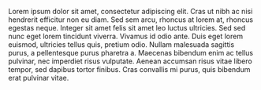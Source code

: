 Lorem ipsum dolor sit amet, consectetur adipiscing elit. Cras ut nibh ac nisi hendrerit efficitur non eu diam. Sed sem arcu, rhoncus at lorem at, rhoncus egestas neque. Integer sit amet felis sit amet leo luctus ultricies. Sed sed nunc eget lorem tincidunt viverra. Vivamus id odio ante. Duis eget lorem euismod, ultricies tellus quis, pretium odio. Nullam malesuada sagittis purus, a pellentesque purus pharetra a. Maecenas bibendum enim ac tellus pulvinar, nec imperdiet risus vulputate. Aenean accumsan risus vitae libero tempor, sed dapibus tortor finibus. Cras convallis mi purus, quis bibendum erat pulvinar vitae.

